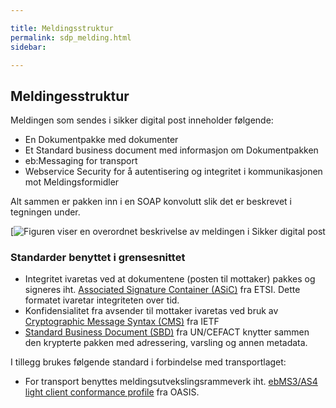 ```yaml
---

title: Meldingsstruktur  
permalink: sdp_melding.html
sidebar:

---
```


## Meldingesstruktur

Meldingen som sendes i sikker digital post inneholder følgende:

  - En Dokumentpakke med dokumenter
  - Et Standard business document med informasjon om Dokumentpakken
  - eb:Messaging for transport
  - Webservice Security for å autentisering og integritet i
    kommunikasjonen mot Meldingsformidler

Alt sammen er pakken inn i en SOAP konvolutt slik det er beskrevet i
tegningen under.

[![Figuren viser en overordnet beskrivelse av meldingen i Sikker digital
post](https://github.com/difi/felleslosninger/blob/gh-pages/resources/begrep/sikkerDigitalPost/innledning/meldingsstruktur_enkel.jpg)

### Standarder benyttet i grensesnittet

  - Integritet ivaretas ved at dokumentene (posten til mottaker) pakkes
    og signeres iht. [Associated Signature Container
    (ASiC)](http://www.etsi.org/deliver/etsi_ts/103100_103199/103174/02.02.01_60/ts_103174v020201p.pdf)
    fra ETSI. Dette formatet ivaretar integriteten over tid.
  - Konfidensialitet fra avsender til mottaker ivaretas ved bruk av
    [Cryptographic Message Syntax
    (CMS)](http://tools.ietf.org/html/rfc5652) fra IETF
  - [Standard Business Document
    (SBD)](http://www.gs1.org/ecom/standards/guidelines#s2) fra
    UN/CEFACT knytter sammen den krypterte pakken med adressering,
    varsling og annen metadata. 

I tillegg brukes følgende standard i forbindelse med transportlaget:

  - For transport benyttes meldingsutvekslingsrammeverk iht. [ebMS3/AS4
    light client conformance
    profile](http://docs.oasis-open.org/ebxml-msg/ebms/v3.0/profiles/AS4-profile/v1.0/os/AS4-profile-v1.0-os.html#__RefHeading__26166_1909778835)
    fra OASIS.
